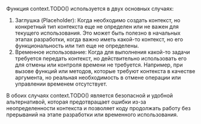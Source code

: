 Функция context.TODO() используется в двух основных случаях:

1. Заглушка (Placeholder): Когда необходимо создать контекст, но конкретный тип контекста еще не определен или не важен для текущего использования. Это может быть полезно в начальных этапах разработки, когда важно иметь какой-то контекст, но его функциональность или тип еще не определены.
2. Временное использование: Когда для выполнения какой-то задачи требуется передать контекст, но действительно использовать его для отмены или контроля времени не требуется. Например, при вызове функций или методов, которые требуют контекста в качестве аргумента, но реальная необходимость в отмене операции или управлении временем отсутствует.

В обоих случаях context.TODO() является безопасной и удобной альтернативой, которая предотвращает ошибки из-за неопределенности контекста и позволяет коду продолжать работу без прерываний на этапе разработки или временного использования.